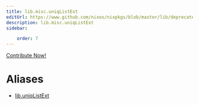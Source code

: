 ```yaml
---
title: lib.misc.uniqListExt
editUrl: https://www.github.com/nixos/nixpkgs/blob/master/lib/deprecated.nix#L100C17
description: lib.misc.uniqListExt
sidebar:

    order: 7
---
```


<a href="https://www.github.com/nixos/nixpkgs/blob/master/lib/deprecated.nix#L100C17">Contribute Now!</a>


# Aliases

- [lib.uniqListExt](reference/lib/lib-uniqListExt)


